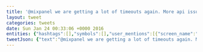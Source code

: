 ```yaml
---
title: '@mixpanel we are getting a lot of timeouts again. More api issues?'
layout: tweet
categories: tweets
date: Sun Jan 24 00:33:06 +0000 2016
entities: {"hashtags":[],"symbols":[],"user_mentions":[{"screen_name":"mixpanel","name":"Mixpanel","id":28282442,"id_str":"28282442","indices":[0,9]}],"urls":[]}
tweetJson: {"text":"@mixpanel we are getting a lot of timeouts again. More api issues?"}
---
```

